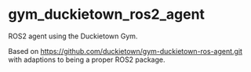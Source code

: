 # gym_duckietown_ros2_agent

ROS2 agent using the Duckietown Gym.

Based on https://github.com/duckietown/gym-duckietown-ros-agent.git with adaptions to being a proper ROS2 package.
